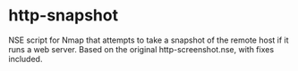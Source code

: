 # http-snapshot
NSE script for Nmap that attempts to take a snapshot of the remote host if it runs a web server.  Based on the original http-screenshot.nse, with fixes included.
